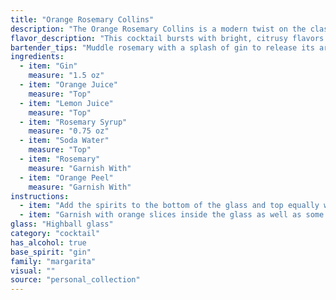 ```yaml
---
title: "Orange Rosemary Collins"
description: "The Orange Rosemary Collins is a modern twist on the classic Collins family, a highball cocktail traditionally made with gin or whiskey and a citrus juice base. This refreshing concoction incorporates rosemary's herbal complexity, a recent trend in cocktail innovation. "
flavor_description: "This cocktail bursts with bright, citrusy flavors from the orange and lemon juices, balanced by the earthy, slightly piney notes of rosemary. The gin adds a crisp, juniper backbone, while the soda water provides refreshing effervescence. The rosemary syrup adds a touch of sweetness and complexity, while the garnish of rosemary and orange peel enhance the aromatic experience.  It's a light and refreshing cocktail perfect for warm days. "
bartender_tips: "Muddle rosemary with a splash of gin to release its aroma.  Freshly squeeze your juices for vibrant flavor. Use simple syrup instead of rosemary syrup for a more subtle flavor.  Gently stir and top with soda water to maintain the beautiful layers. Garnish with a rosemary sprig and orange peel, expressing the oils over the drink before placing it. "
ingredients:
  - item: "Gin"
    measure: "1.5 oz"
  - item: "Orange Juice"
    measure: "Top"
  - item: "Lemon Juice"
    measure: "Top"
  - item: "Rosemary Syrup"
    measure: "0.75 oz"
  - item: "Soda Water"
    measure: "Top"
  - item: "Rosemary"
    measure: "Garnish With"
  - item: "Orange Peel"
    measure: "Garnish With"
instructions:
  - item: "Add the spirits to the bottom of the glass and top equally with the mixer drinks."
  - item: "Garnish with orange slices inside the glass as well as some rosemary on top."
glass: "Highball glass"
category: "cocktail"
has_alcohol: true
base_spirit: "gin"
family: "margarita"
visual: ""
source: "personal_collection"
---
```


